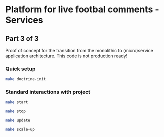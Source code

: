 # Platform for live footbal comments - Services
## Part 3 of 3
Proof of concept for the transition from the monolithic to (micro)service application architecture. This code is not production ready!

### Quick setup
```bash
make doctrine-init
```

### Standard interactions with project
```bash
make start
```
```bash
make stop
```
```bash
make update
```
```bash
make scale-up
```
